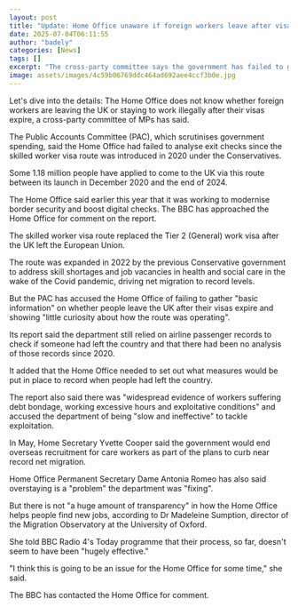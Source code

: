 ```yaml
---
layout: post
title: "Update: Home Office unaware if foreign workers leave after visas end, MPs say"
date: 2025-07-04T06:11:55
author: "badely"
categories: [News]
tags: []
excerpt: "The cross-party committee says the government has failed to gather 'basic information'."
image: assets/images/4c59b06769ddc464ad692aee4ccf3b0e.jpg
---
```


Let's dive into the details: The Home Office does not know whether foreign workers are leaving the UK or staying to work illegally after their visas expire, a cross-party committee of MPs has said. 

The Public Accounts Committee (PAC), which scrutinises government spending, said the Home Office had failed to analyse exit checks since the skilled worker visa route was introduced in 2020 under the Conservatives.

Some 1.18 million people have applied to come to the UK via this route between its launch in December 2020 and the end of 2024.

The Home Office said earlier this year that it was working to modernise border security and boost digital checks. The BBC has approached the Home Office for comment on the report.

The skilled worker visa route replaced the Tier 2 (General) work visa after the UK left the European Union. 

The route was expanded in 2022 by the previous Conservative government to address skill shortages and job vacancies in health and social care in the wake of the Covid pandemic, driving net migration to record levels.

But the PAC has accused the Home Office of failing to gather "basic information" on whether people leave the UK after their visas expire and showing "little curiosity about how the route was operating".

Its report said the department still relied on airline passenger records to check if someone had left the country and that there had been no analysis of those records since 2020. 

It added that the Home Office needed to set out what measures would be put in place to record when people had left the country.

The report also said there was "widespread evidence of workers suffering debt bondage, working excessive hours and exploitative conditions" and accused the department of being "slow and ineffective" to tackle exploitation.

In May, Home Secretary Yvette Cooper said the government would end overseas recruitment for care workers as part of the plans to curb near record net migration.

Home Office Permanent Secretary Dame Antonia Romeo has also said overstaying is a "problem" the department was "fixing". 

But there is not "a huge amount of transparency" in how the Home Office helps people find new jobs, according to Dr Madeleine Sumption, director of the Migration Observatory at the University of Oxford.

She told BBC Radio 4's Today programme that their process, so far, doesn't seem to have been "hugely effective."

"I think this is going to be an issue for the Home Office for some time," she said.

The BBC has contacted the Home Office for comment.

